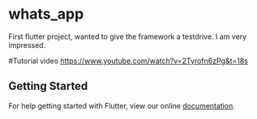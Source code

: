 # whats_app

First flutter project, wanted to give the framework a testdrive. I am very impressed.

#Tutorial video 
https://www.youtube.com/watch?v=2Tyrofn6zPg&t=18s

## Getting Started

For help getting started with Flutter, view our online
[documentation](https://flutter.io/).
